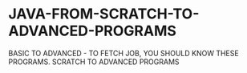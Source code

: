 # JAVA-FROM-SCRATCH-TO-ADVANCED-PROGRAMS
BASIC TO ADVANCED - TO FETCH JOB, YOU SHOULD KNOW THESE PROGRAMS.   SCRATCH TO ADVANCED PROGRAMS
